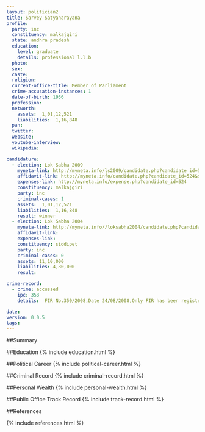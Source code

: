 ```yaml
---
layout: politician2
title: Sarvey Satyanarayana
profile: 
  party: inc
  constituency: malkajgiri
  state: andhra pradesh
  education: 
    level: graduate
    details: professional l.l.b
  photo: 
  sex: 
  caste: 
  religion: 
  current-office-title: Member of Parliament
  crime-accusation-instances: 1
  date-of-birth: 1956
  profession: 
  networth: 
    assets:  1,01,12,521
    liabilities:  1,16,848
  pan: 
  twitter: 
  website: 
  youtube-interview: 
  wikipedia: 

candidature: 
  - election: Lok Sabha 2009
    myneta-link: http://myneta.info/ls2009/candidate.php?candidate_id=524
    affidavit-link: http://myneta.info/candidate.php?candidate_id=524&scan=original
    expenses-link: http://myneta.info/expense.php?candidate_id=524
    constituency: malkajgiri 
    party: inc
    criminal-cases: 1
    assets:  1,01,12,521
    liabilities:  1,16,848
    result: winner 
  - election: Lok Sabha 2004
    myneta-link: http://myneta.info//loksabha2004/candidate.php?candidate_id=238
    affidavit-link: 
    expenses-link: 
    constituency: siddipet 
    party: inc
    criminal-cases: 0
    assets: 11,10,000
    liabilities: 4,80,000
    result:  

crime-record: 
  - crime: accussed
    ipc: 353
    details:  FIR No.350/2008,Date 24/08/2008,Only FIR has been registered.No Charges are Framed  

date: 
version: 0.0.5
tags: 
---
```

##Summary


##Education
{% include education.html %}


##Political Career
{% include political-career.html %}


##Criminal Record
{% include criminal-record.html %}


##Personal Wealth
{% include personal-wealth.html %}


##Public Office Track Record
{% include track-record.html %}


##References


{% include references.html %}